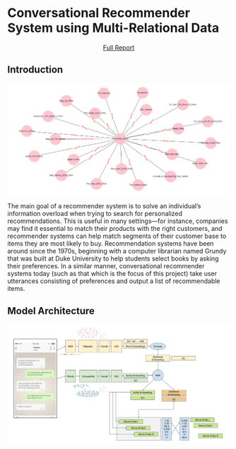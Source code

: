 # Conversational Recommender System using Multi-Relational Data

<p align="center">
<a align="center" href="./Report/Conversational_Recommender_Systems_using_Multi_Relational_Data.pdf">Full Report<a/>
 </p>
  
## Introduction
  
<p align="center">
  <img src="./Report/Channing_KG.png" width="800">
</p>
The main goal of a recommender system is to solve an individual’s information overload
when trying to search for personalized recommendations. This is useful in many settings—for
instance, companies may find it essential to match their products with the right customers,
and recommender systems can help match segments of their customer base to items they are
most likely to buy. Recommendation systems have been around since the 1970s, beginning
with a computer librarian named Grundy that was built at Duke University to help students
select books by asking their preferences. In a similar manner, conversational recommender
systems today (such as that which is the focus of this project) take user utterances consisting
of preferences and output a list of recommendable items.

## Model Architecture
<p align="center">
  <img src="./Report/crs_architecture.jpg" width="800">
</p>
